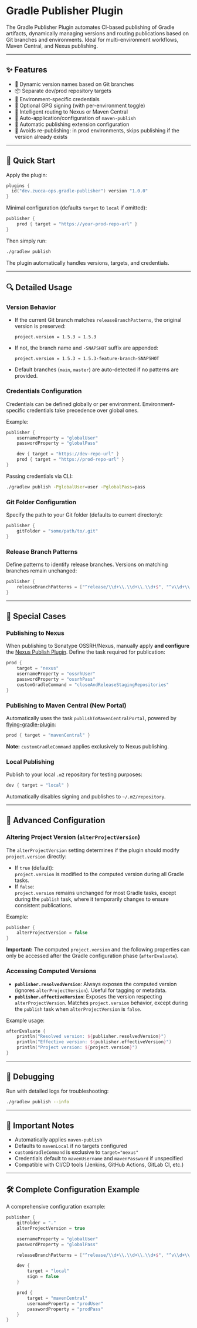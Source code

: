 # Gradle Publisher Plugin

The Gradle Publisher Plugin automates CI-based publishing of Gradle artifacts, dynamically managing versions and routing publications based on Git branches and environments. Ideal for multi-environment workflows, Maven Central, and Nexus publishing.

---

## ✨ Features

- 🔀 Dynamic version names based on Git branches
- 📦 Separate dev/prod repository targets
- 🔑 Environment-specific credentials
- 🔏 Optional GPG signing (with per-environment toggle)
- 🧠 Intelligent routing to Nexus or Maven Central
- 🧰 Auto-application/configuration of `maven-publish`
- 🧾 Automatic publishing extension configuration
- 🛑 Avoids re-publishing: in prod environments, skips publishing if the version already exists

---

## 🚀 Quick Start

Apply the plugin:

```kotlin
plugins {
  id("dev.zucca-ops.gradle-publisher") version "1.0.0"
}
```

Minimal configuration (defaults `target` to `local` if omitted):

```kotlin
publisher {
    prod { target = "https://your-prod-repo-url" }
}
```

Then simply run:

```bash
./gradlew publish
```

The plugin automatically handles versions, targets, and credentials.

---

## 🔍 Detailed Usage

### Version Behavior

- If the current Git branch matches `releaseBranchPatterns`, the original version is preserved:
  ```
  project.version = 1.5.3 → 1.5.3
  ```
- If not, the branch name and `-SNAPSHOT` suffix are appended:
  ```
  project.version = 1.5.3 → 1.5.3-feature-branch-SNAPSHOT
  ```
- Default branches (`main`, `master`) are auto-detected if no patterns are provided.

### Credentials Configuration

Credentials can be defined globally or per environment. Environment-specific credentials take precedence over global ones.

Example:

```kotlin
publisher {
    usernameProperty = "globalUser"
    passwordProperty = "globalPass"

    dev { target = "https://dev-repo-url" }
    prod { target = "https://prod-repo-url" }
}
```

Passing credentials via CLI:

```bash
./gradlew publish -PglobalUser=user -PglobalPass=pass
```

### Git Folder Configuration

Specify the path to your Git folder (defaults to current directory):

```kotlin
publisher {
    gitFolder = "some/path/to/.git"
}
```

### Release Branch Patterns

Define patterns to identify release branches. Versions on matching branches remain unchanged:

```kotlin
publisher {
    releaseBranchPatterns = ["^release/\\d+\\.\\d+\\.\\d+$", "^v\\d+\\.\\d+$"]
}
```

---

## 🧪 Special Cases

### Publishing to Nexus

When publishing to Sonatype OSSRH/Nexus, manually apply **and configure** the [Nexus Publish Plugin](https://github.com/gradle-nexus/publish-plugin). Define the task required for publication:

```kotlin
prod {
    target = "nexus"
    usernameProperty = "ossrhUser"
    passwordProperty = "ossrhPass"
    customGradleCommand = "closeAndReleaseStagingRepositories"
}
```

### Publishing to Maven Central (New Portal)

Automatically uses the task `publishToMavenCentralPortal`, powered by [flying-gradle-plugin](https://github.com/yananhub/flying-gradle-plugin):

```kotlin
prod { target = "mavenCentral" }
```

**Note:** `customGradleCommand` applies exclusively to Nexus publishing.

### Local Publishing

Publish to your local `.m2` repository for testing purposes:

```kotlin
dev { target = "local" }
```

Automatically disables signing and publishes to `~/.m2/repository`.

---

## 🔧 Advanced Configuration

### Altering Project Version (`alterProjectVersion`)

The `alterProjectVersion` setting determines if the plugin should modify `project.version` directly:

- If `true` (default):  
  `project.version` is modified to the computed version during all Gradle tasks.
- If `false`:  
  `project.version` remains unchanged for most Gradle tasks, except during the `publish` task, where it temporarily changes to ensure consistent publications.

Example:

```kotlin
publisher {
    alterProjectVersion = false
}
```

**Important:** The computed `project.version` and the following properties can only be accessed after the Gradle configuration phase (`afterEvaluate`).

### Accessing Computed Versions

- **`publisher.resolvedVersion`**: Always exposes the computed version (ignores `alterProjectVersion`). Useful for tagging or metadata.
- **`publisher.effectiveVersion`**: Exposes the version respecting `alterProjectVersion`. Matches `project.version` behavior, except during the `publish` task when `alterProjectVersion` is `false`.

Example usage:

```kotlin
afterEvaluate {
    println("Resolved version: ${publisher.resolvedVersion}")
    println("Effective version: ${publisher.effectiveVersion}")
    println("Project version: ${project.version}")
}
```

---

## 🐞 Debugging

Run with detailed logs for troubleshooting:

```bash
./gradlew publish --info
```

---

## 📌 Important Notes

- Automatically applies `maven-publish`
- Defaults to `mavenLocal` if no targets configured
- `customGradleCommand` is exclusive to `target="nexus"`
- Credentials default to `mavenUsername` and `mavenPassword` if unspecified
- Compatible with CI/CD tools (Jenkins, GitHub Actions, GitLab CI, etc.)

---

## 🛠️ Complete Configuration Example

A comprehensive configuration example:

```kotlin
publisher {
    gitFolder = "."
    alterProjectVersion = true

    usernameProperty = "globalUser"
    passwordProperty = "globalPass"

    releaseBranchPatterns = ["^release/\\d+\\.\\d+\\.\\d+$", "^v\\d+\\.\\d+$"]

    dev {
        target = "local"
        sign = false
    }

    prod {
        target = "mavenCentral"
        usernameProperty = "prodUser"
        passwordProperty = "prodPass"
    }
}
```

